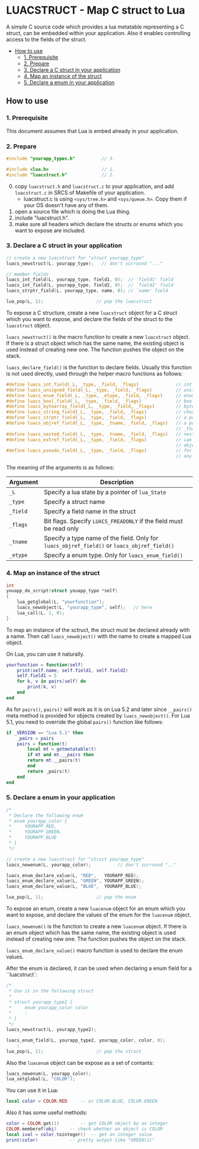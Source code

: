 # LUACSTRUCT - Map C struct to Lua

A simple C source code which provides a lua metatable representing a C
struct, can be embedded within your application.  Also it enables
controlling access to the fields of the struct.

  * [How to use](#how-to-use)
    * [1. Prerequisite](#1-prerequisite)
    * [2. Prepare](#2-prepare)
    * [3. Declare a C struct in your application](#3-declare-a-c-struct-in-your-application)
    * [4. Map an instance of the struct](#4-map-an-instance-of-the-struct)
    * [5. Declare a enum in your application](#5-declare-a-enum-in-your-application)

## How to use

### 1. Prerequisite

This document assumes that Lua is embed already in your application.


### 2. Prepare

```c
#include "yourapp_types.h"          // 3.

#include <lua.h>                    // 1.
#include "luacstruct.h"             // 2.
```

0. copy `luacstruct.h` and `luacstruct.c` to your application, and add
   `luacstruct.c` in SRCS of Makefile of your application.
   - luacstruct.c is using `<sys/tree.h>` and `<sys/queue.h>`.  Copy
     them if your OS doesn't have any of them.
1. open a source file which is doing the Lua thing.
2. include "luacstruct.h".
3. make sure all headers which declare the structs or enums which you
   want to expose are included.

### 3. Declare a C struct in your application

```c
// create a new luacstruct for "struct yourapp_type"
luacs_newstruct(L, yourapp_type);	// don't surround "..."

// member fields
luacs_int_field(L, yourapp_type, field1, 0);  // `field1' field
luacs_int_field(L, yourapp_type, field2, 0);  // `field2' field
luacs_strptr_field(L, yourapp_type, name, 0); // `name' field

lua_pop(L, 1);		              // pop the luacstruct
```

To expose a C structure, create a new `luacstruct` object for a C struct
which you want to expose, and declare the fields of the struct to the
`luacstruct` object.

`luacs_newstruct()` is the macro function to create a new `luacstruct`
object.  If there is a struct object which has the same name, the
existing object is used instead of creating new one.  The function
pushes the object on the stack.  

`luacs_declare_field()` is the function to declare fields.  Usually this
function is not used directly, used through the helper macro functions
as follows:

```c
#define luacs_int_field(_L, _type, _field, _flags)              // int
#define luacs_unsigned_field(_L, _type, _field, _flags)         // unsigned int
#define luacs_enum_field(_L, _type, _etype, _field, _flags)     // enum
#define luacs_bool_field(_L, _type, _field, _flags)             // bool
#define luacs_bytearray_field(_L, _type, _field, _flags)        // byterray
#define luacs_string_field(_L, _type, _field, _flags)           // char[] represents a string
#define luacs_strptr_field(_L, _type, _field, _flags)           // a pointer to a string
#define luacs_objref_field(_L, _type, _tname, _field, _flags)   // a pointer to an instance of the
                                                                // _tname struct
#define luacs_nested_field(_L, _type, _tname, _field, _flags)   // nested  _tname struct
#define luacs_extref_field(_L, _type, _field, _flags)           // can be set an external lua
                                                                // object manually
#define luacs_pseudo_field(_L, _type, _field, _flags)           // for a pseudo field.  can be set
                                                                // any lua object manually
```

The meaning of the arguments is as follows:

|Argument |Description|
|---------|-----------|
|`_L`     |Specify a lua state by a pointer of `lua_State`|
|`_type`  |Specify a struct name|
|`_field` |Specify a field name in the struct|
|`_flags` |Bit flags.  Specify `LUACS_FREADONLY` if the field must be read only|
|`_tname` |Specify a type name of the field.  Only for `luacs_objref_field()` or `luacs_objref_field()`|
|`_etype` |Specify a enum type.  Only for `luacs_enum_field()`|


### 4. Map an instance of the struct

```c
int
youapp_do_script(struct youapp_type *self)
{
	lua_getglobal(L, "yourfunction");
	luacs_newobject(L, "yourapp_type", self);	// here
	lua_call(L, 1, 0);
}
```

To map an instance of the sctruct, the struct must be declared already
with a name.  Then call `luacs_newobject()` with the name to create a
mapped Lua object.

On Lua, you can use it naturally.

```lua
yourfunction = function(self)
	print(self.name, self.field1, self.field2)
	self.field1 = 5
	for k, v in pairs(self) do
		print(k, v)
	end
end
```

As for `pairs()`, `pairs()` will work as it is on Lua 5.2 and later
since `__pairs()` meta method is provided for objects created by
`luacs_newobject()`.  For Lua 5.1, you need to override the global
`pairs()` function like follows:

```lua
if _VERSION == "Lua 5.1" then
	_pairs = pairs
	pairs = function(t)
	    local mt = getmetatable(t)
	    if mt and mt.__pairs then
		return mt.__pairs(t)
	    end
	    return _pairs(t)
	end
end
```

### 5. Declare a enum in your application

```c
/*
 * Declare the following enum
 * enum yourapp_color {
 *     YOURAPP_RED,
 *     YOURAPP_GREEN,
 *     YOURAPP_BLUE
 * }
 */

// create a new luacstruct for "struct yourapp_type"
luacs_newenum(L, yourapp_color);	      // don't surround ".."

luacs_enum_declare_value(L, "RED",   YOURAPP_RED);
luacs_enum_declare_value(L, "GREEN", YOURAPP_GREEN);
luacs_enum_declare_value(L, "BLUE",  YOURAPP_BLUE);

lua_pop(L, 1);		              // pop the enum
```

To expose an enum, create a new `luacenum` object for an enum which you
want to expose, and declare the values of the enum for the `luacenum`
object.

`luacs_newenum()` is the function to create a new `luacenum` object.  If
there is an enum object which has the same name, the existing object is
used instead of creating new one.  The function pushes the object on the
stack.  

`luacs_enum_declare_value()` macro function is used to declare the enum
values.

After the enum is declared, it can be used when declaring a enum field
for a ``luacstruct`:

```c
/*
 * Use it in the following struct
 *
 * struct yourapp_type2 {
 *     enum yourapp_color color
 *     :
 * }
 */
luacs_newstruct(L, yourapp_type2);

luacs_enum_field(L, yourapp_type2, yourapp_color, color, 0);	
    :
lua_pop(L, 1);		              // pop the struct
```

Also the `luacenum` object can be expose as a set of contants:
```c
luacs_newenum(L, yourapp_color);
lua_setglobal(L, "COLOR");
```
You can use it in Lua:
```lua
local color = COLOR.RED		-- or COLOR.BLUE, COLOR.GREEN
```

Also it has some useful methods:
```lua
color = COLOR.get(1)		-- get COLOR object by an integer
COLOR.memberof(obj)		-- check whether an object is COLOR
local ival = color.tointeger()	-- get an integer value
print(color)			-- pretty output like "GREEN(1)"
```
